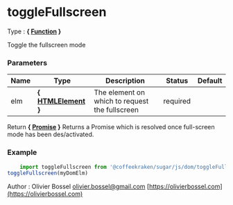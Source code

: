 # toggleFullscreen

<!-- @namespace: sugar.js.dom.toggleFullscreen -->

Type : **{ [Function](https://developer.mozilla.org/fr/docs/Web/JavaScript/Reference/Objets_globaux/Function) }**


Toggle the fullscreen mode



### Parameters
Name  |  Type  |  Description  |  Status  |  Default
------------  |  ------------  |  ------------  |  ------------  |  ------------
elm  |  **{ [HTMLElement](https://developer.mozilla.org/fr/docs/Web/API/HTMLElement) }**  |  The element on which to request the fullscreen  |  required  |

Return **{ [Promise](https://developer.mozilla.org/fr/docs/Web/JavaScript/Reference/Objets_globaux/Promise) }** Returns a Promise which is resolved once full-screen mode has been des/activated.

### Example
```js
	import toggleFullscreen from '@coffeekraken/sugar/js/dom/toggleFullscreen'
toggleFullscreen(myDomElm)
```
Author : Olivier Bossel [olivier.bossel@gmail.com](mailto:olivier.bossel@gmail.com) [https://olivierbossel.com](https://olivierbossel.com)
